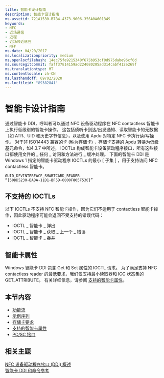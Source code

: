 ```yaml
---
title: 智能卡设计指南
description: 智能卡设计指南
ms.assetid: 721A1530-B7B4-4373-9006-356A0A601349
keywords:
- NFC
- 近场通信
- 近程
- 近场邻近感应
- NFP
ms.date: 04/20/2017
ms.localizationpriority: medium
ms.openlocfilehash: 14ec75fe9215340f675b953cf0d975dabe96cf6d
ms.sourcegitcommit: faff37814159ad224080205ad314cabf412e269f
ms.translationtype: MT
ms.contentlocale: zh-CN
ms.lasthandoff: 09/02/2020
ms.locfileid: "89382841"
---
```

# <a name="smart-card-design-guide"></a>智能卡设计指南


通过智能卡 DDI，呼叫者可以通过 NFC 设备驱动程序在 NFC contactless 智能卡上执行低级别的智能卡操作。 这包括侦听卡到达/出发通知、读取智能卡的元数据（如 ATR、UID 和历史字节信息），以及使用 Apdu 对特定 NFC 卡执行读/写操作。 对于非 ISO14443 兼容的卡 (称为存储卡) ，存储卡支持的 Apdu 转换为低级基元命令，如4.3.7 中所述。 IOCTLs 构成智能卡设备驱动程序接口，所有这些接口都使用文件的 \_ 任何 \_ 访问和方法进行 \_ 缓冲处理。 下面的智能卡 DDI 是 Windows 1 指定的智能卡驱动程序 IOCTLs 的最小 \[ 子集 \] ，用于支持访问 NFC contactless 智能卡。

``` syntax
GUID_DEVINTERFACE_SMARTCARD_READER
“{50DD5230-BA8A-11D1-BF5D-0000F805F530}”
```

## <a name="unsupported-ioctls"></a>不支持的 IOCTLs


以下 IOCTLs 不支持 NFC 智能卡操作，因为它们不适用于 contactless 智能卡操作，因此驱动程序可能会返回不受支持的错误代码：

-   IOCTL \_ 智能卡 \_ 弹出
-   IOCTL \_ 智能卡 \_ 获取 \_ 上一个 \_ 错误
-   IOCTL \_ 智能卡 \_ 吞并

## <a name="smart-card-attributes"></a>智能卡属性
Windows 智能卡 DDI 包含 Get 和 Set 属性的 IOCTL 请求。 为了满足支持 NFC contactless reader 的最低要求，我们仅支持最小读取器和 ICC 状态集的 GET_ATTRIBUTE。 有关详细信息，请参阅 [支持的智能卡属性](smart-card-attributes.md)。

## <a name="in-this-section"></a>本节内容


-   [功能流](functional-flow.md)
-   [示例序列](example-sequence.md)
-   [存储卡要求](storage-card-requirements.md)
-   [支持的智能卡属性](smart-card-attributes.md)
-   [PC/SC 接口](pc-sc-interface.md)
 

 
## <a name="related-topics"></a>相关主题
[NFC 设备驱动程序接口 (DDI) 概述](/windows-hardware/drivers/ddi/index)  
[智能卡 DDI 和命令参考](/previous-versions/dn905601(v=vs.85))